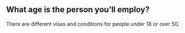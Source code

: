 ## What age is the person you’ll employ?

There are different visas and conditions for people under 18 or over 50.

